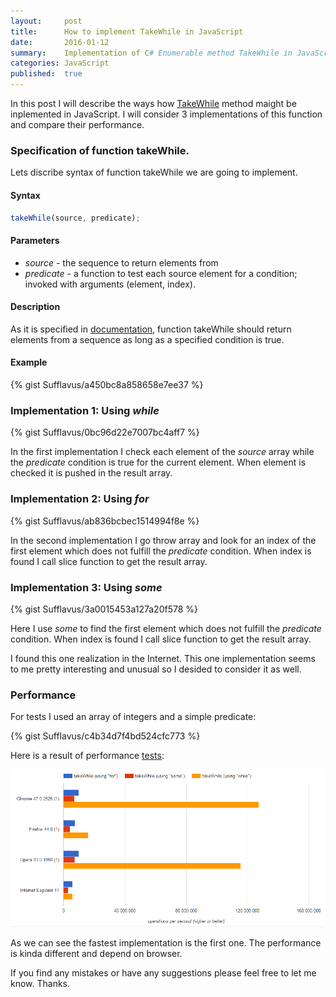 ```yaml
---
layout:     post
title:      How to implement TakeWhile in JavaScript
date:       2016-01-12
summary:    Implementation of C# Enumerable method TakeWhile in JavaScript.
categories: JavaScript
published:  true
---
```


In this post I will describe the ways how [TakeWhile](https://msdn.microsoft.com/ru-ru/library/bb548775(v=vs.110).aspx) method maight be inplemented in JavaScript. I will consider 3 implementations of this function and compare their performance. 

### Specification of function takeWhile.

Lets discribe syntax of function takeWhile we are going to implement.

#### Syntax

```js
takeWhile(source, predicate);
```

#### Parameters
- *source* - the sequence to return elements from
- *predicate* - a function to test each source element for a condition; invoked with arguments (element, index).

#### Description
As it is specified in [documentation](https://msdn.microsoft.com/ru-ru/library/bb548775(v=vs.110).aspx), function takeWhile should return elements from a sequence as long as a specified condition is true.

#### Example

{% gist Sufflavus/a450bc8a858658e7ee37 %}

### Implementation 1: Using *while*

{% gist Sufflavus/0bc96d22e7007bc4aff7 %}

In the first implementation I check each element of the *source* array while the *predicate* condition is true for the current element. When element is checked it is pushed in the result array.

### Implementation 2: Using *for*

{% gist Sufflavus/ab836bcbec1514994f8e %}

In the second implementation I go throw array and look for an index of the first element which does not fulfill the *predicate* condition. When index is found I call slice function to get the result array.

### Implementation 3: Using *some*

{% gist Sufflavus/3a0015453a127a20f578 %}

Here I use *some* to find the first element which does not fulfill the *predicate* condition. When index is found I call slice function to get the result array.

I found this one realization in the Internet. This one implementation seems to me pretty interesting and unusual so I desided to consider it as well.

### Performance

For tests I used an array of integers and a simple predicate:

{% gist Sufflavus/c4b34d7f4bd524cfc773 %}

Here is a result of performance [tests](http://jsperf.com/takewhile/2):

![performance](/images/posts/take-while-performance.png)

As we can see the fastest implementation is the first one. The performance is kinda different and depend on browser.

If you find any mistakes or have any suggestions please feel free to let me know. Thanks.
